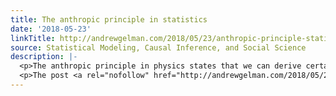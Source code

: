 ```yaml
---
title: The anthropic principle in statistics
date: '2018-05-23'
linkTitle: http://andrewgelman.com/2018/05/23/anthropic-principle-statistics/
source: Statistical Modeling, Causal Inference, and Social Science
description: |-
  <p>The anthropic principle in physics states that we can derive certain properties of the world, or even the universe, based on the knowledge of our existence. The earth can&#8217;t be too hot or too cold, there needs to be oxygen and water, etc., which in turn implies certain things about our solar system, and so [&#8230;]</p>
  <p>The post <a rel="nofollow" href="http://andrewgelman.com/2018/05/23/anthropic-principle-statistics/">The anthropic principle in statistics</a> appeared first on <a rel
---
```

